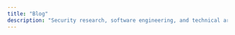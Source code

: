 ```yaml
---
title: "Blog"
description: "Security research, software engineering, and technical articles"
---
```

